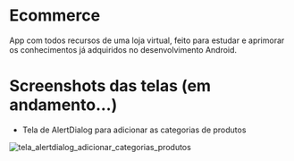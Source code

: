 # Ecommerce
App com todos recursos de uma loja virtual, feito para estudar e aprimorar os conhecimentos já adquiridos no desenvolvimento Android.

# Screenshots das telas (em andamento...)

- Tela de AlertDialog para adicionar as categorias de produtos

![tela_alertdialog_adicionar_categorias_produtos](https://user-images.githubusercontent.com/24457337/175428572-a4cc308a-7fb2-45b4-b1cd-0876e502e35a.png)
